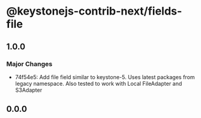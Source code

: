 # @keystonejs-contrib-next/fields-file

## 1.0.0

### Major Changes

- 74f54e5: Add file field similar to keystone-5. Uses latest packages from legacy namespace. Also tested to work with Local FileAdapter and S3Adapter

## 0.0.0
